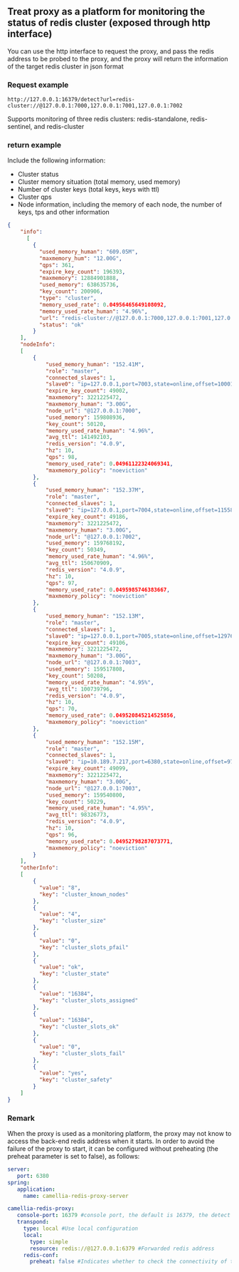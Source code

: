 ## Treat proxy as a platform for monitoring the status of redis cluster (exposed through http interface)
You can use the http interface to request the proxy, and pass the redis address to be probed to the proxy, and the proxy will return the information of the target redis cluster in json format

### Request example
````
http://127.0.0.1:16379/detect?url=redis-cluster://@127.0.0.1:7000,127.0.0.1:7001,127.0.0.1:7002
````
Supports monitoring of three redis clusters: redis-standalone, redis-sentinel, and redis-cluster

### return example
Include the following information:
* Cluster status
* Cluster memory situation (total memory, used memory)
* Number of cluster keys (total keys, keys with ttl)
* Cluster qps
* Node information, including the memory of each node, the number of keys, tps and other information
````json
{
    "info":
      [
        {
          "used_memory_human": "609.05M",
          "maxmemory_hum": "12.00G",
          "qps": 361,
          "expire_key_count": 196393,
          "maxmemory": 12884901888,
          "used_memory": 638635736,
          "key_count": 200906,
          "type": "cluster",
          "memory_used_rate": 0.04956465649108092,
          "memory_used_rate_human": "4.96%",
          "url": "redis-cluster://@127.0.0.1:7000,127.0.0.1:7001,127.0.0.1:7002",
          "status": "ok"
        }
    ],
    "nodeInfo":
    [
        {
            "used_memory_human": "152.41M",
            "role": "master",
            "connected_slaves": 1,
            "slave0": "ip=127.0.0.1,port=7003,state=online,offset=10001397878,lag=1",
            "expire_key_count": 49002,
            "maxmemory": 3221225472,
            "maxmemory_human": "3.00G",
            "node_url": "@127.0.0.1:7000",
            "used_memory": 159808936,
            "key_count": 50120,
            "memory_used_rate_human": "4.96%",
            "avg_ttl": 141492103,
            "redis_version": "4.0.9",
            "hz": 10,
            "qps": 98,
            "memory_used_rate": 0.04961122324069341,
            "maxmemory_policy": "noeviction"
        },
        {
            "used_memory_human": "152.37M",
            "role": "master",
            "connected_slaves": 1,
            "slave0": "ip=127.0.0.1,port=7004,state=online,offset=11558147522,lag=1",
            "expire_key_count": 49186,
            "maxmemory": 3221225472,
            "maxmemory_human": "3.00G",
            "node_url": "@127.0.0.1:7002",
            "used_memory": 159768192,
            "key_count": 50349,
            "memory_used_rate_human": "4.96%",
            "avg_ttl": 150670909,
            "redis_version": "4.0.9",
            "hz": 10,
            "qps": 97,
            "memory_used_rate": 0.0495985746383667,
            "maxmemory_policy": "noeviction"
        },
        {
            "used_memory_human": "152.13M",
            "role": "master",
            "connected_slaves": 1,
            "slave0": "ip=127.0.0.1,port=7005,state=online,offset=12976183697,lag=1",
            "expire_key_count": 49106,
            "maxmemory": 3221225472,
            "maxmemory_human": "3.00G",
            "node_url": "@127.0.0.1:7003",
            "used_memory": 159517808,
            "key_count": 50208,
            "memory_used_rate_human": "4.95%",
            "avg_ttl": 100739796,
            "redis_version": "4.0.9",
            "hz": 10,
            "qps": 70,
            "memory_used_rate": 0.049520845214525856,
            "maxmemory_policy": "noeviction"
        },
        {
            "used_memory_human": "152.15M",
            "role": "master",
            "connected_slaves": 1,
            "slave0": "ip=10.189.7.217,port=6380,state=online,offset=9792844650,lag=1",
            "expire_key_count": 49099,
            "maxmemory": 3221225472,
            "maxmemory_human": "3.00G",
            "node_url": "@127.0.0.1:7003",
            "used_memory": 159540800,
            "key_count": 50229,
            "memory_used_rate_human": "4.95%",
            "avg_ttl": 98326773,
            "redis_version": "4.0.9",
            "hz": 10,
            "qps": 96,
            "memory_used_rate": 0.04952798287073771,
            "maxmemory_policy": "noeviction"
        }
    ],
    "otherInfo":
    [
        {
          "value": "8",
          "key": "cluster_known_nodes"
        },
        {
          "value": "4",
          "key": "cluster_size"
        },
        {
          "value": "0",
          "key": "cluster_slots_pfail"
        },
        {
          "value": "ok",
          "key": "cluster_state"
        },
        {
          "value": "16384",
          "key": "cluster_slots_assigned"
        },
        {
          "value": "16384",
          "key": "cluster_slots_ok"
        },
        {
          "value": "0",
          "key": "cluster_slots_fail"
        },
        {
          "value": "yes",
          "key": "cluster_safety"
        }
    ]
}
````

### Remark
When the proxy is used as a monitoring platform, the proxy may not know to access the back-end redis address when it starts. In order to avoid the failure of the proxy to start, it can be configured without preheating (the preheat parameter is set to false), as follows:
````yaml
server:
   port: 6380
spring:
   application:
     name: camellia-redis-proxy-server

camellia-redis-proxy:
   console-port: 16379 #console port, the default is 16379, the detect interface needs to go through this port
   transpond:
     type: local #Use local configuration
     local:
       type: simple
       resource: redis://@127.0.0.1:6379 #Forwarded redis address
     redis-conf:
       preheat: false #Indicates whether to check the connectivity of the backend redis at startup, the default is true, if the backend redis is unreachable, the proxy cannot be started
````